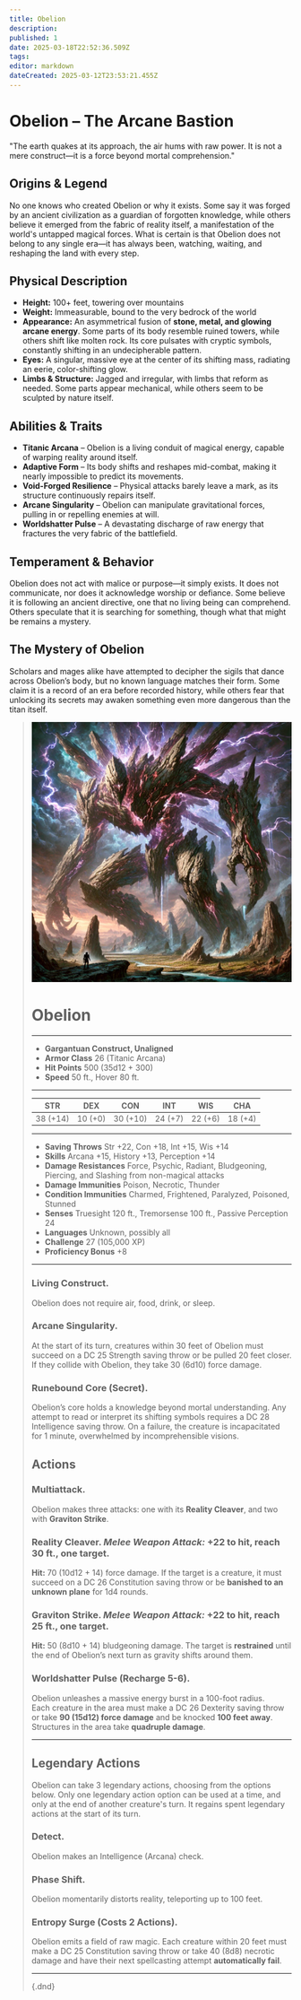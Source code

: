 ```yaml
---
title: Obelion
description: 
published: 1
date: 2025-03-18T22:52:36.509Z
tags: 
editor: markdown
dateCreated: 2025-03-12T23:53:21.455Z
---
```


# Obelion – The Arcane Bastion  
"The earth quakes at its approach, the air hums with raw power. It is not a mere construct—it is a force beyond mortal comprehension."

## Origins & Legend  
No one knows who created Obelion or why it exists. Some say it was forged by an ancient civilization as a guardian of forgotten knowledge, while others believe it emerged from the fabric of reality itself, a manifestation of the world's untapped magical forces. What is certain is that Obelion does not belong to any single era—it has always been, watching, waiting, and reshaping the land with every step.

## Physical Description  
- **Height:** 100+ feet, towering over mountains  
- **Weight:** Immeasurable, bound to the very bedrock of the world  
- **Appearance:** An asymmetrical fusion of **stone, metal, and glowing arcane energy**. Some parts of its body resemble ruined towers, while others shift like molten rock. Its core pulsates with cryptic symbols, constantly shifting in an undecipherable pattern.  
- **Eyes:** A singular, massive eye at the center of its shifting mass, radiating an eerie, color-shifting glow.  
- **Limbs & Structure:** Jagged and irregular, with limbs that reform as needed. Some parts appear mechanical, while others seem to be sculpted by nature itself.  

## Abilities & Traits  
- **Titanic Arcana** – Obelion is a living conduit of magical energy, capable of warping reality around itself.  
- **Adaptive Form** – Its body shifts and reshapes mid-combat, making it nearly impossible to predict its movements.  
- **Void-Forged Resilience** – Physical attacks barely leave a mark, as its structure continuously repairs itself.  
- **Arcane Singularity** – Obelion can manipulate gravitational forces, pulling in or repelling enemies at will.  
- **Worldshatter Pulse** – A devastating discharge of raw energy that fractures the very fabric of the battlefield.  

## Temperament & Behavior  
Obelion does not act with malice or purpose—it simply exists. It does not communicate, nor does it acknowledge worship or defiance. Some believe it is following an ancient directive, one that no living being can comprehend. Others speculate that it is searching for something, though what that might be remains a mystery.

## The Mystery of Obelion  
Scholars and mages alike have attempted to decipher the sigils that dance across Obelion’s body, but no known language matches their form. Some claim it is a record of an era before recorded history, while others fear that unlocking its secrets may awaken something even more dangerous than the titan itself.

> ![obelion.webp](/characters/obelion.webp)
># Obelion  
>---  
>- **Gargantuan Construct, Unaligned**  
>- **Armor Class** 26 (Titanic Arcana)  
>- **Hit Points** 500 (35d12 + 300)  
>- **Speed** 50 ft., Hover 80 ft.  
>---  
>|STR|DEX|CON|INT|WIS|CHA|  
>|---|---|---|---|---|---|  
>|38 (+14)|10 (+0)|30 (+10)|24 (+7)|22 (+6)|18 (+4)|  
>---  
>- **Saving Throws** Str +22, Con +18, Int +15, Wis +14  
>- **Skills** Arcana +15, History +13, Perception +14  
>- **Damage Resistances** Force, Psychic, Radiant, Bludgeoning, Piercing, and Slashing from non-magical attacks  
>- **Damage Immunities** Poison, Necrotic, Thunder  
>- **Condition Immunities** Charmed, Frightened, Paralyzed, Poisoned, Stunned  
>- **Senses** Truesight 120 ft., Tremorsense 100 ft., Passive Perception 24  
>- **Languages** Unknown, possibly all  
>- **Challenge** 27 (105,000 XP)  
>- **Proficiency Bonus** +8  
>---  
>
>### **Living Construct.**  
>Obelion does not require air, food, drink, or sleep.  
>
>### **Arcane Singularity.**  
>At the start of its turn, creatures within 30 feet of Obelion must succeed on a DC 25 Strength saving throw or be pulled 20 feet closer. If they collide with Obelion, they take 30 (6d10) force damage.  
>
>### **Runebound Core (Secret).**  
>Obelion’s core holds a knowledge beyond mortal understanding. Any attempt to read or interpret its shifting symbols requires a DC 28 Intelligence saving throw. On a failure, the creature is incapacitated for 1 minute, overwhelmed by incomprehensible visions.  
>
>## **Actions**  
>### **Multiattack.**  
>Obelion makes three attacks: one with its **Reality Cleaver**, and two with **Graviton Strike**.  
>
>### **Reality Cleaver.** *Melee Weapon Attack:* +22 to hit, reach 30 ft., one target.  
>**Hit:** 70 (10d12 + 14) force damage. If the target is a creature, it must succeed on a DC 26 Constitution saving throw or be **banished to an unknown plane** for 1d4 rounds.  
>
>### **Graviton Strike.** *Melee Weapon Attack:* +22 to hit, reach 25 ft., one target.  
>**Hit:** 50 (8d10 + 14) bludgeoning damage. The target is **restrained** until the end of Obelion’s next turn as gravity shifts around them.  
>
>### **Worldshatter Pulse (Recharge 5-6).**  
>Obelion unleashes a massive energy burst in a 100-foot radius.  
>Each creature in the area must make a DC 26 Dexterity saving throw or take **90 (15d12) force damage** and be knocked **100 feet away**. Structures in the area take **quadruple damage**.  
>
>---
>
>## **Legendary Actions**  
>Obelion can take 3 legendary actions, choosing from the options below. Only one legendary action option can be used at a time, and only at the end of another creature's turn. It regains spent legendary actions at the start of its turn.  
>
>### **Detect.**  
>Obelion makes an Intelligence (Arcana) check.  
>
>### **Phase Shift.**  
>Obelion momentarily distorts reality, teleporting up to 100 feet.  
>
>### **Entropy Surge (Costs 2 Actions).**  
>Obelion emits a field of raw magic. Each creature within 20 feet must make a DC 25 Constitution saving throw or take 40 (8d8) necrotic damage and have their next spellcasting attempt **automatically fail**.  
>
>---
>
>{.dnd}
